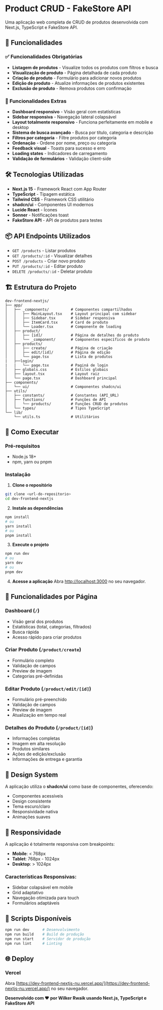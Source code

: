 # Product CRUD - FakeStore API

Uma aplicação web completa de CRUD de produtos desenvolvida com Next.js, TypeScript e FakeStore API.

## 🚀 Funcionalidades

### ✅ Funcionalidades Obrigatórias
- **Listagem de produtos** - Visualize todos os produtos com filtros e busca
- **Visualização de produto** - Página detalhada de cada produto
- **Criação de produto** - Formulário para adicionar novos produtos
- **Edição de produto** - Atualize informações de produtos existentes
- **Exclusão de produto** - Remova produtos com confirmação

### 🌟 Funcionalidades Extras
- **Dashboard responsivo** - Visão geral com estatísticas
- **Sidebar responsiva** - Navegação lateral colapsável
- **Layout totalmente responsivo** - Funciona perfeitamente em mobile e desktop
- **Sistema de busca avançado** - Busca por título, categoria e descrição
- **Filtros por categoria** - Filtre produtos por categoria
- **Ordenação** - Ordene por nome, preço ou categoria
- **Feedback visual** - Toasts para sucesso e erro
- **Loading states** - Indicadores de carregamento
- **Validação de formulários** - Validação client-side

## 🛠️ Tecnologias Utilizadas

- **Next.js 15** - Framework React com App Router
- **TypeScript** - Tipagem estática
- **Tailwind CSS** - Framework CSS utilitário
- **shadcn/ui** - Componentes UI modernos
- **Lucide React** - Ícones
- **Sonner** - Notificações toast
- **FakeStore API** - API de produtos para testes

## 📦 API Endpoints Utilizados

- `GET /products` - Listar produtos
- `GET /products/:id` - Visualizar detalhes
- `POST /products` - Criar novo produto
- `PUT /products/:id` - Editar produto
- `DELETE /products/:id` - Deletar produto

## 🏗️ Estrutura do Projeto

```
dev-frontend-nextjs/
├── app/
│   ├── _components/          # Componentes compartilhados
│   │   ├── MainLayout.tsx    # Layout principal com sidebar
│   │   ├── Sidebar.tsx       # Sidebar responsiva
│   │   ├── ItemCard.tsx      # Card de produto
│   │   └── Loader.tsx        # Componente de loading
│   ├── product/
│   │   ├── [id]/             # Página de detalhes do produto
│   │   └── _component/       # Componentes específicos de produto
│   ├── products/
│   │   ├── create/           # Página de criação
│   │   ├── edit/[id]/        # Página de edição
│   │   └── page.tsx          # Lista de produtos
|   ├──login/
|   |   └── page.tsx          # Paginá de login
│   ├── globals.css           # Estilos globais
│   ├── layout.tsx            # Layout raiz
│   └── page.tsx              # Dashboard principal
├── components/
│   └── ui/                   # Componentes shadcn/ui
├── utils/
│   ├── constants/            # Constantes (API_URL)
│   ├── functions/            # Funções de API
│   │   └── products/         # Funções CRUD de produtos
│   └── types/                # Tipos TypeScript
└── lib/
    └── utils.ts              # Utilitários
```

## 🚀 Como Executar

### Pré-requisitos
- Node.js 18+ 
- npm, yarn ou pnpm

### Instalação

1. **Clone o repositório**
```bash
git clone <url-do-repositorio>
cd dev-frontend-nextjs
```

2. **Instale as dependências**
```bash
npm install
# ou
yarn install
# ou
pnpm install
```

3. **Execute o projeto**
```bash
npm run dev
# ou
yarn dev
# ou
pnpm dev
```

4. **Acesse a aplicação**
Abra [http://localhost:3000](http://localhost:3000) no seu navegador.

## 📱 Funcionalidades por Página

### Dashboard (`/`)
- Visão geral dos produtos
- Estatísticas (total, categorias, filtrados)
- Busca rápida
- Acesso rápido para criar produtos

### Criar Produto (`/product/create`)
- Formulário completo
- Validação de campos
- Preview de imagem
- Categorias pré-definidas

### Editar Produto (`/product/edit/[id]`)
- Formulário pré-preenchido
- Validação de campos
- Preview de imagem
- Atualização em tempo real

### Detalhes do Produto (`/product/[id]`)
- Informações completas
- Imagem em alta resolução
- Produtos similares
- Ações de edição/exclusão
- Informações de entrega e garantia

## 🎨 Design System

A aplicação utiliza o **shadcn/ui** como base de componentes, oferecendo:
- Componentes acessíveis
- Design consistente
- Tema escuro/claro
- Responsividade nativa
- Animações suaves

## 📱 Responsividade

A aplicação é totalmente responsiva com breakpoints:
- **Mobile**: < 768px
- **Tablet**: 768px - 1024px
- **Desktop**: > 1024px

### Características Responsivas:
- Sidebar colapsável em mobile
- Grid adaptativo
- Navegação otimizada para touch
- Formulários adaptáveis

## 🔧 Scripts Disponíveis

```bash
npm run dev      # Desenvolvimento
npm run build    # Build de produção
npm run start    # Servidor de produção
npm run lint     # Linting
```

## 🌐 Deploy

### Vercel 
Abra [https://dev-frontend-nextjs-nu.vercel.app/](https://dev-frontend-nextjs-nu.vercel.app/) no seu navegador.

**Desenvolvido com ❤️ por Wilker Rwaik usando Next.js, TypeScript e FakeStore API**
